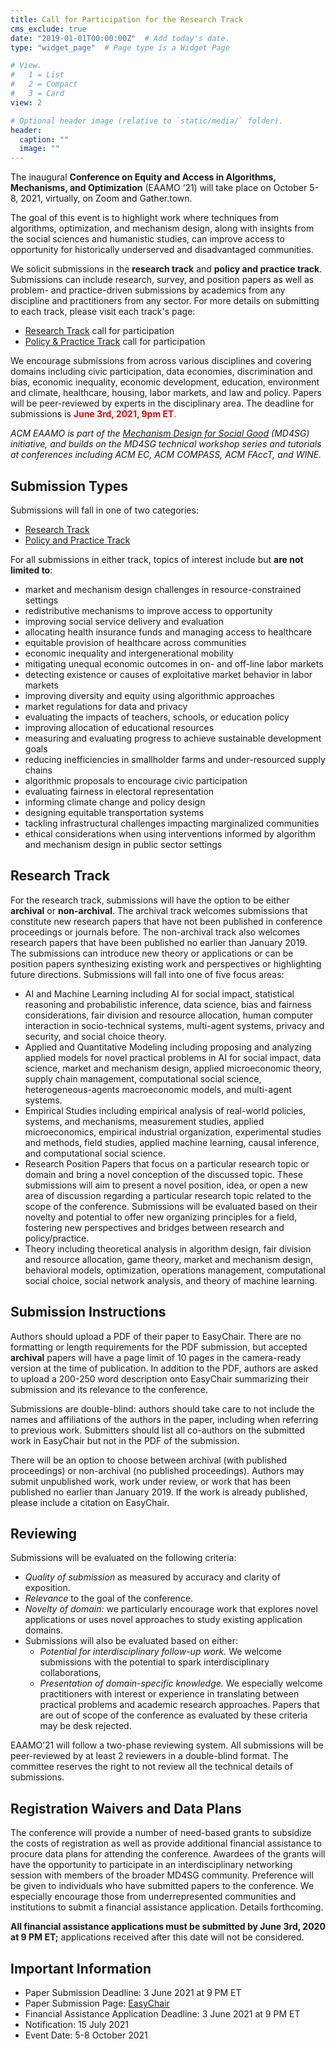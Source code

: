 ```yaml
---
title: Call for Participation for the Research Track
cms_exclude: true
date: "2019-01-01T00:00:00Z"  # Add today's date.
type: "widget_page"  # Page type is a Widget Page

# View.
#   1 = List
#   2 = Compact
#   3 = Card
view: 2

# Optional header image (relative to `static/media/` folder).
header:
  caption: ""
  image: ""
---
```


The inaugural **Conference on Equity and Access in Algorithms, Mechanisms, and Optimization** (EAAMO ‘21) will take place on October 5-8, 2021, virtually, on Zoom and Gather.town.
 
The goal of this event is to highlight work where techniques from algorithms, optimization, and mechanism design, along with insights from the social sciences and humanistic studies, can improve access to opportunity for historically underserved and disadvantaged communities. 
 
We solicit submissions in the **research track** and **policy and practice track**. Submissions can include research, survey, and position papers as well as problem- and practice-driven submissions by academics from any discipline and practitioners from any sector. For more details on submitting to each track, please visit each track's page: 

- [Research Track](https://eaamo.org/cfp/cfpresearch/) call for participation
- [Policy & Practice Track](https://eaamo.org/cfpolicyandpractice/) call for participation

We encourage submissions from across various disciplines and covering domains including civic participation, data economies, discrimination and bias, economic inequality, economic development, education, environment and climate, healthcare, housing, labor markets, and law and policy. Papers will be peer-reviewed by experts in the disciplinary area. The deadline for submissions is <span style="color:red">**June 3rd, 2021, 9pm ET**.</span>

*ACM EAAMO is part of the [Mechanism Design for Social Good](md4sg.com) (MD4SG) initiative, and builds on the MD4SG technical workshop series and tutorials at conferences including ACM EC, ACM COMPASS, ACM FAccT, and WINE.*

## Submission Types

Submissions will fall in one of two categories: 
- [Research Track](https://eaamo.org/cfpresearch/)
- [Policy and Practice Track](https://eaamo.org/cfppolicyandpractice)
 

For all submissions in either track, topics of interest include but **are not limited to**:
- market and mechanism design challenges in resource-constrained settings
- redistributive mechanisms to improve access to opportunity
- improving social service delivery and evaluation 
- allocating health insurance funds and managing access to healthcare
- equitable provision of healthcare across communities
- economic inequality and intergenerational mobility
- mitigating unequal economic outcomes in on- and off-line labor markets
- detecting existence or causes of exploitative market behavior in labor markets
- improving diversity and equity using algorithmic approaches
- market regulations for data and privacy
- evaluating the impacts of teachers, schools, or education policy
- improving allocation of educational resources
- measuring and evaluating progress to achieve sustainable development goals
- reducing inefficiencies in smallholder farms and under-resourced supply chains
- algorithmic proposals to encourage civic participation
- evaluating fairness in electoral representation
- informing climate change and policy design
- designing equitable transportation systems
- tackling infrastructural challenges impacting marginalized communities 
- ethical considerations when using interventions informed by algorithm and mechanism design in public sector settings 

## Research Track 
 
For the research track, submissions will have the option to be either **archival** or **non-archival**. The archival track welcomes submissions that constitute new research papers that have not been published in conference proceedings or journals before. The non-archival track also welcomes research papers that have been published no earlier than January 2019. The submissions can introduce new theory or applications or can be position papers synthesizing existing work and perspectives or highlighting future directions. Submissions will fall into one of five focus areas:

- AI and Machine Learning including AI for social impact, statistical reasoning and probabilistic inference, data science, bias and fairness considerations, fair division and resource allocation, human computer interaction in socio-technical systems, multi-agent systems, privacy and security, and social choice theory.
- Applied and Quantitative Modeling including proposing and analyzing applied models for novel practical problems in AI for social impact, data science, market and mechanism design, applied microeconomic theory, supply chain management, computational social science, heterogeneous-agents macroeconomic models, and multi-agent systems.
- Empirical Studies including empirical analysis of real-world policies, systems, and mechanisms, measurement studies, applied microeconomics, empirical industrial organization, experimental studies and methods, field studies, applied machine learning, causal inference, and computational social science. 
- Research Position Papers that focus on a particular research topic or domain and bring a novel conception of the discussed topic. These submissions will aim to present a novel position, idea, or open a new area of discussion regarding a particular research topic related to the scope of the conference. Submissions will be evaluated based on their novelty and potential to offer new organizing principles for a field, fostering new perspectives and bridges between research and policy/practice.
- Theory including theoretical analysis in algorithm design, fair division and resource allocation, game theory, market and mechanism design, behavioral models, optimization, operations management, computational social choice, social network analysis, and theory of machine learning.
 
## Submission Instructions
 
Authors should upload a PDF of their paper to EasyChair. There are no formatting or length requirements for the PDF submission, but accepted **archival** papers will have a page limit of 10 pages in the camera-ready version at the time of publication. In addition to the PDF, authors are asked to upload a 200-250 word description onto EasyChair summarizing their submission and its relevance to the conference. 
 
Submissions are double-blind: authors should take care to not include the names and affiliations of the authors in the paper, including when referring to previous work. Submitters should list all co-authors on the submitted work in EasyChair but not in the PDF of the submission. 
 
There will be an option to choose between archival (with published proceedings) or non-archival (no published proceedings). Authors may submit unpublished work, work under review, or work that has been published no earlier than January 2019. If the work is already published, please include a citation on EasyChair.

## Reviewing 
 
Submissions will be evaluated on the following criteria:
- *Quality of submission* as measured by accuracy and clarity of exposition.
- *Relevance* to the goal of the conference. 
- *Novelty of domain:* we particularly encourage work that explores novel applications or uses novel approaches to study existing application domains.
- Submissions will also be evaluated based on either:
  - *Potential for interdisciplinary follow-up work.* We welcome submissions with the potential to spark interdisciplinary collaborations,
  - *Presentation of domain-specific knowledge.* We especially welcome practitioners with interest or experience in translating between practical problems and academic research approaches.
Papers that are out of scope of the conference as evaluated by these criteria may be desk rejected.

EAAMO’21 will follow a two-phase reviewing system. All submissions will be peer-reviewed by at least 2 reviewers in a double-blind format. The committee reserves the right to not review all the technical details of submissions. 
 
 
## Registration Waivers and Data Plans
 
The conference will provide a number of need-based grants to subsidize the costs of registration as well as provide additional financial assistance to procure data plans for attending the conference. Awardees of the grants will have the opportunity to participate in an interdisciplinary networking session with members of the broader MD4SG community. Preference will be given to individuals who have submitted papers to the conference. We especially encourage those from underrepresented communities and institutions to submit a financial assistance application. Details forthcoming. 
 
**All financial assistance applications must be submitted by June 3rd, 2020 at 9 PM ET;** applications received after this date will not be considered.
 
 
## Important Information

- Paper Submission Deadline: 3 June 2021 at 9 PM ET
- Paper Submission Page: [EasyChair](https://easychair.org/conferences/?conf=eamo21)
- Financial Assistance Application Deadline: 3 June 2021 at 9 PM ET
- Notification: 15 July 2021
- Event Date: 5-8 October 2021

